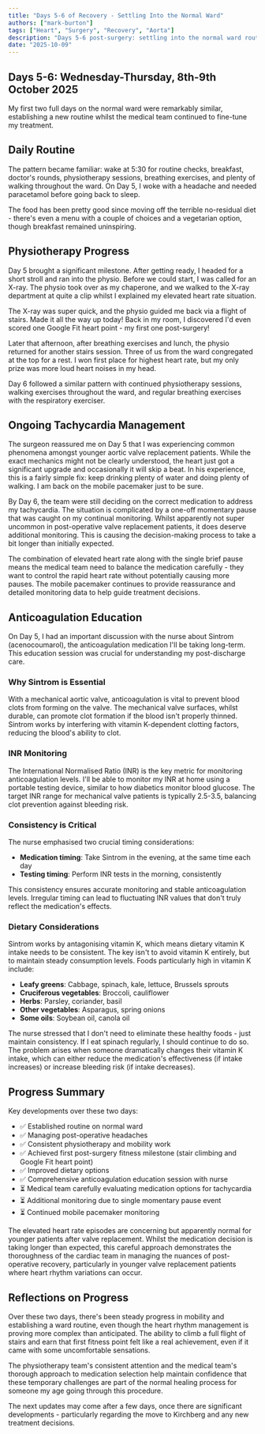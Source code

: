 ```yaml
---
title: "Days 5-6 of Recovery - Settling Into the Normal Ward"
authors: ["mark-burton"]
tags: ["Heart", "Surgery", "Recovery", "Aorta"]
description: "Days 5-6 post-surgery: settling into the normal ward routine, managing tachycardia, and continuing physiotherapy whilst the medical team determines the optimal medication approach."
date: "2025-10-09"
---
```


## Days 5-6: Wednesday-Thursday, 8th-9th October 2025

My first two full days on the normal ward were remarkably similar, establishing a new routine whilst the medical team continued to fine-tune my treatment.

## Daily Routine

The pattern became familiar: wake at 5:30 for routine checks, breakfast, doctor's rounds, physiotherapy sessions, breathing exercises, and plenty of walking throughout the ward. On Day 5, I woke with a headache and needed paracetamol before going back to sleep.

The food has been pretty good since moving off the terrible no-residual diet - there's even a menu with a couple of choices and a vegetarian option, though breakfast remained uninspiring.

## Physiotherapy Progress

Day 5 brought a significant milestone. After getting ready, I headed for a short stroll and ran into the physio. Before we could start, I was called for an X-ray. The physio took over as my chaperone, and we walked to the X-ray department at quite a clip whilst I explained my elevated heart rate situation.

The X-ray was super quick, and the physio guided me back via a flight of stairs. Made it all the way up today! Back in my room, I discovered I'd even scored one Google Fit heart point - my first one post-surgery!

Later that afternoon, after breathing exercises and lunch, the physio returned for another stairs session. Three of us from the ward congregated at the top for a rest. I won first place for highest heart rate, but my only prize was more loud heart noises in my head.

Day 6 followed a similar pattern with continued physiotherapy sessions, walking exercises throughout the ward, and regular breathing exercises with the respiratory exerciser.

## Ongoing Tachycardia Management

The surgeon reassured me on Day 5 that I was experiencing common phenomena amongst younger aortic valve replacement patients. While the exact mechanics might not be clearly understood, the heart just got a significant upgrade and occasionally it will skip a beat. In his experience, this is a fairly simple fix: keep drinking plenty of water and doing plenty of walking. I am back on the mobile pacemaker just to be sure.

<!-- TODO: Look for research on post-operative heart rate variations in younger aortic valve replacement patients with references -->

By Day 6, the team were still deciding on the correct medication to address my tachycardia. The situation is complicated by a one-off momentary pause that was caught on my continual monitoring. Whilst apparently not super uncommon in post-operative valve replacement patients, it does deserve additional monitoring. This is causing the decision-making process to take a bit longer than initially expected.

The combination of elevated heart rate along with the single brief pause means the medical team need to balance the medication carefully - they want to control the rapid heart rate without potentially causing more pauses. The mobile pacemaker continues to provide reassurance and detailed monitoring data to help guide treatment decisions.

## Anticoagulation Education

On Day 5, I had an important discussion with the nurse about Sintrom (acenocoumarol), the anticoagulation medication I'll be taking long-term. This education session was crucial for understanding my post-discharge care.

### Why Sintrom is Essential

With a mechanical aortic valve, anticoagulation is vital to prevent blood clots from forming on the valve. The mechanical valve surfaces, whilst durable, can promote clot formation if the blood isn't properly thinned. Sintrom works by interfering with vitamin K-dependent clotting factors, reducing the blood's ability to clot.

### INR Monitoring

The International Normalised Ratio (INR) is the key metric for monitoring anticoagulation levels. I'll be able to monitor my INR at home using a portable testing device, similar to how diabetics monitor blood glucose. The target INR range for mechanical valve patients is typically 2.5-3.5, balancing clot prevention against bleeding risk.

### Consistency is Critical

The nurse emphasised two crucial timing considerations:

* **Medication timing**: Take Sintrom in the evening, at the same time each day
* **Testing timing**: Perform INR tests in the morning, consistently

This consistency ensures accurate monitoring and stable anticoagulation levels. Irregular timing can lead to fluctuating INR values that don't truly reflect the medication's effects.

### Dietary Considerations

Sintrom works by antagonising vitamin K, which means dietary vitamin K intake needs to be consistent. The key isn't to avoid vitamin K entirely, but to maintain steady consumption levels. Foods particularly high in vitamin K include:

* **Leafy greens**: Cabbage, spinach, kale, lettuce, Brussels sprouts
* **Cruciferous vegetables**: Broccoli, cauliflower
* **Herbs**: Parsley, coriander, basil
* **Other vegetables**: Asparagus, spring onions
* **Some oils**: Soybean oil, canola oil

The nurse stressed that I don't need to eliminate these healthy foods - just maintain consistency. If I eat spinach regularly, I should continue to do so. The problem arises when someone dramatically changes their vitamin K intake, which can either reduce the medication's effectiveness (if intake increases) or increase bleeding risk (if intake decreases).

## Progress Summary

Key developments over these two days:

* ✅ Established routine on normal ward
* ✅ Managing post-operative headaches
* ✅ Consistent physiotherapy and mobility work
* ✅ Achieved first post-surgery fitness milestone (stair climbing and Google Fit heart point)
* ✅ Improved dietary options
* ✅ Comprehensive anticoagulation education session with nurse
* ⏳ Medical team carefully evaluating medication options for tachycardia
* ⏳ Additional monitoring due to single momentary pause event
* ⏳ Continued mobile pacemaker monitoring

The elevated heart rate episodes are concerning but apparently normal for younger patients after valve replacement. Whilst the medication decision is taking longer than expected, this careful approach demonstrates the thoroughness of the cardiac team in managing the nuances of post-operative recovery, particularly in younger valve replacement patients where heart rhythm variations can occur.

## Reflections on Progress

Over these two days, there's been steady progress in mobility and establishing a ward routine, even though the heart rhythm management is proving more complex than anticipated. The ability to climb a full flight of stairs and earn that first fitness point felt like a real achievement, even if it came with some uncomfortable sensations.

The physiotherapy team's consistent attention and the medical team's thorough approach to medication selection help maintain confidence that these temporary challenges are part of the normal healing process for someone my age going through this procedure.

The next updates may come after a few days, once there are significant developments - particularly regarding the move to Kirchberg and any new treatment decisions.
